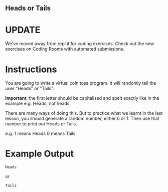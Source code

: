 ## Heads or Tails

# UPDATE

We've moved away from repl.it for coding exercises.
Check out the new exercises on Coding Rooms with automated submissions.

# Instructions

You are going to write a virtual coin toss program. It will randomly tell the user "Heads" or "Tails".

**Important**, the first letter should be capitalised and spelt exactly like in the example e.g. Heads, not heads.

There are many ways of doing this. But to practice what we learnt in the last lesson, you should generate a random number, either 0 or 1. Then use that number to print out Heads or Tails.

e.g.
1 means Heads
0 means Tails

# Example Output

```
Heads
```

or

```
Tails
```
